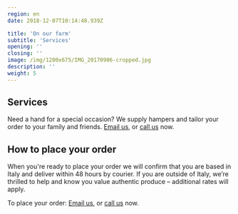 ```yaml
---
region: en
date: 2018-12-07T10:14:48.939Z

title: 'On our farm'
subtitle: 'Services'
opening: ''
closing: ''
image: /img/1200x675/IMG_20170906-cropped.jpg
description: ''
weight: 5
---
```


## Services

Need a hand for a special occasion? We supply hampers and tailor your order to your family and friends. [Email us](#contact), or [call us](#call) now.

## How to place your order

When you're ready to place your order we will confirm that you are based in Italy and deliver within 48 hours by courier. If you are outside of Italy, we’re thrilled to help and know you value authentic produce – additional rates will apply.

To place your order: [Email us](#contact), or [call us](#call) now.
